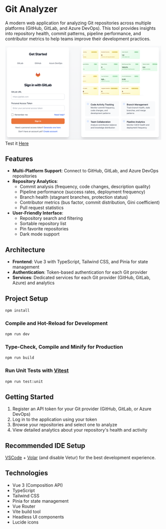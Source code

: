 # Git Analyzer

<!-- 
2025-03-28: Initial README update with project description, features, architecture, and setup instructions.
-->

A modern web application for analyzing Git repositories across multiple platforms (GitHub, GitLab, and Azure DevOps). This tool provides insights into repository health, commit patterns, pipeline performance, and contributor metrics to help teams improve their development practices.

![RepoHealth](/public/repohealth.png)
Test it [Here](https://repohealth.flipboxstudio.com/)

## Features

- **Multi-Platform Support**: Connect to GitHub, GitLab, and Azure DevOps repositories
- **Repository Analytics**:
  - Commit analysis (frequency, code changes, description quality)
  - Pipeline performance (success rates, deployment frequency)
  - Branch health (stagnant branches, protection status)
  - Contributor metrics (bus factor, commit distribution, Gini coefficient)
  - Pull request statistics
- **User-Friendly Interface**:
  - Repository search and filtering
  - Sortable repository list
  - Pin favorite repositories
  - Dark mode support

## Architecture

- **Frontend**: Vue 3 with TypeScript, Tailwind CSS, and Pinia for state management
- **Authentication**: Token-based authentication for each Git provider
- **Services**: Dedicated services for each Git provider (GitHub, GitLab, Azure) and analytics

## Project Setup

```sh
npm install
```

### Compile and Hot-Reload for Development

```sh
npm run dev
```

### Type-Check, Compile and Minify for Production

```sh
npm run build
```

### Run Unit Tests with [Vitest](https://vitest.dev/)

```sh
npm run test:unit
```

## Getting Started

1. Register an API token for your Git provider (GitHub, GitLab, or Azure DevOps)
2. Log in to the application using your token
3. Browse your repositories and select one to analyze
4. View detailed analytics about your repository's health and activity

## Recommended IDE Setup

[VSCode](https://code.visualstudio.com/) + [Volar](https://marketplace.visualstudio.com/items?itemName=Vue.volar) (and disable Vetur) for the best development experience.

## Technologies

- Vue 3 (Composition API)
- TypeScript
- Tailwind CSS
- Pinia for state management
- Vue Router
- Vite build tool
- Headless UI components
- Lucide icons
